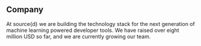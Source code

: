 ## Company 

At source{d} we are building the technology stack for the next generation of machine learning powered developer tools. We have raised over eight million USD so far, and we are currently growing our team.